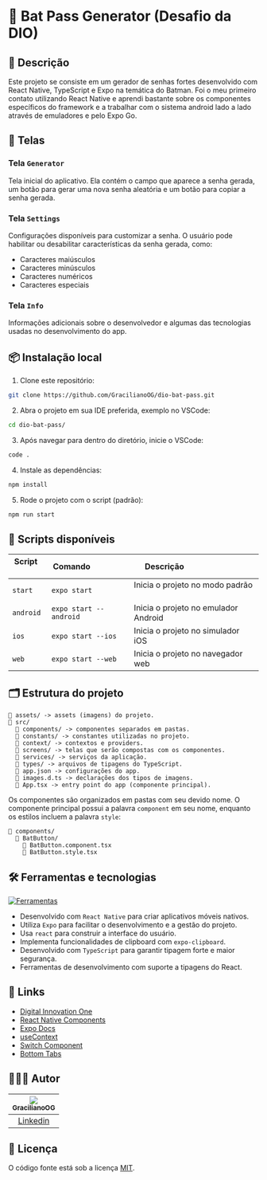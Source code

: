 # 🦇 Bat Pass Generator (Desafio da DIO)

## 📖 Descrição

Este projeto se consiste em um gerador de senhas fortes desenvolvido com React Native, TypeScript e Expo na temática do Batman. Foi o meu primeiro contato utilizando React Native e aprendi bastante sobre os componentes específicos do framework e a trabalhar com o sistema android lado a lado através de emuladores e pelo Expo Go.

## 📲 Telas

### Tela `Generator`

Tela inicial do aplicativo. Ela contém o campo que aparece a senha gerada, um botão para gerar uma nova senha aleatória e um botão para copiar a senha gerada.

### Tela `Settings`

Configurações disponíveis para customizar a senha. O usuário pode habilitar ou desabilitar características da senha gerada, como:

- Caracteres maiúsculos
- Caracteres minúsculos
- Caracteres numéricos
- Caracteres especiais

### Tela `Info`

Informações adicionais sobre o desenvolvedor e algumas das tecnologias usadas no desenvolvimento do app.

## 📦 Instalação local

1. Clone este repositório:

```bash
git clone https://github.com/GracilianoOG/dio-bat-pass.git
```

2. Abra o projeto em sua IDE preferida, exemplo no VSCode:

```bash
cd dio-bat-pass/
```

3. Após navegar para dentro do diretório, inicie o VSCode:

```bash
code .
```

4. Instale as dependências:

```bash
npm install
```

5. Rode o projeto com o script (padrão):

```bash
npm run start
```

## 📜 Scripts disponíveis

| Script     | Comando                 | Descrição                             |
| ---------- | ----------------------- | ------------------------------------- |
| `start`    | `expo start`            | Inicia o projeto no modo padrão       |
| `android`  | `expo start --android`  | Inicia o projeto no emulador Android  |
| `ios`      | `expo start --ios`      | Inicia o projeto no simulador iOS     |
| `web`      | `expo start --web`      | Inicia o projeto no navegador web     |

## 🗂️ Estrutura do projeto

```
📁 assets/ -> assets (imagens) do projeto.
📁 src/
  📁 components/ -> componentes separados em pastas.
  📁 constants/ -> constantes utilizadas no projeto.
  📁 context/ -> contextos e providers.
  📁 screens/ -> telas que serão compostas com os componentes.
  📁 services/ -> serviços da aplicação.
  📁 types/ -> arquivos de tipagens do TypeScript.
  📄 app.json -> configurações do app.
  📄 images.d.ts -> declarações dos tipos de imagens.
  📄 App.tsx -> entry point do app (componente principal).
```

Os componentes são organizados em pastas com seu devido nome. O componente principal possui a palavra `component` em seu nome, enquanto os estilos incluem a palavra `style`:

```
📁 components/
  📁 BatButton/
    📄 BatButton.component.tsx
    📄 BatButton.style.tsx
```

## 🛠️ Ferramentas e tecnologias

[![Ferramentas](https://skillicons.dev/icons?i=react,ts,nodejs,npm,vscode,bash)](https://skillicons.dev)

- Desenvolvido com `React Native` para criar aplicativos móveis nativos.
- Utiliza `Expo` para facilitar o desenvolvimento e a gestão do projeto.
- Usa `react` para construir a interface do usuário.
- Implementa funcionalidades de clipboard com `expo-clipboard`.
- Desenvolvido com `TypeScript` para garantir tipagem forte e maior segurança.
- Ferramentas de desenvolvimento com suporte a tipagens do React.

## 🔗 Links

- [Digital Innovation One](https://www.dio.me/)
- [React Native Components](https://reactnative.dev/docs/components-and-apis)
- [Expo Docs](https://docs.expo.dev/)
- [useContext](https://react.dev/reference/react/useContext)
- [Switch Component](https://reactnative.dev/docs/switch)
- [Bottom Tabs](https://reactnavigation.org/docs/bottom-tab-navigator/)

## 🧑🏻‍💻 Autor

| [<img src="https://avatars.githubusercontent.com/u/72778164?s=96&v=4"><br><sub>GracilianoOG</sub>](https://github.com/GracilianoOG) |
| :---------------------------------------------------------------------------------------------------------------------------------: |
|                                       [Linkedin](https://www.linkedin.com/in/gabrielgmbarros)                                       |

## 📝 Licença

O código fonte está sob a licença [MIT](./LICENSE).
